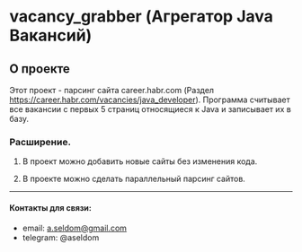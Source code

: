 # vacancy_grabber (Агрегатор Java Вакансий)

## О проекте

Этот проект - парсинг сайта career.habr.com (Раздел https://career.habr.com/vacancies/java_developer).
Программа считывает все вакансии c первых 5 страниц относящиеся к Java и записывает их в базу.

### Расширение.

1. В проект можно добавить новые сайты без изменения кода.

2. В проекте можно сделать параллельный парсинг сайтов.
---
#### Контакты для связи:
* email: a.seldom@gmail.com
* telegram: @aseldom